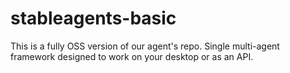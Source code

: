 # stableagents-basic
This is a fully OSS version of our agent's repo. Single multi-agent framework designed to work on your desktop or as an API. 
